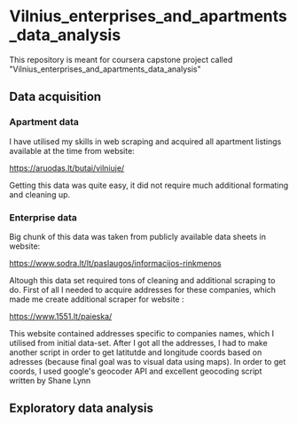 # Vilnius_enterprises_and_apartments_data_analysis
This repository is meant for coursera capstone project called
 "Vilnius_enterprises_and_apartments_data_analysis"
 
## Data acquisition
### Apartment data

I have utilised my skills in web scraping and acquired all apartment listings available at the time from website: 

https://aruodas.lt/butai/vilniuje/

Getting this data was quite easy, it did not require much additional formating and cleaning up. 

### Enterprise data

Big chunk of this data was taken from publicly available data sheets in website:

https://www.sodra.lt/lt/paslaugos/informacijos-rinkmenos

Altough this data set required tons of cleaning and additional scraping to do. 
First of all I needed to acquire addresses for these companies, which made me create additional scraper for website : 

https://www.1551.lt/paieska/

This website contained addresses specific to companies names, which I utilised from initial data-set.
After I got all the addresses, I had to make another script in order to get latitutde and longitude coords based on adresses (because final goal was to visual data using maps).
In order to get coords, I used google's geocoder API and excellent geocoding script written by Shane Lynn

## Exploratory data analysis

